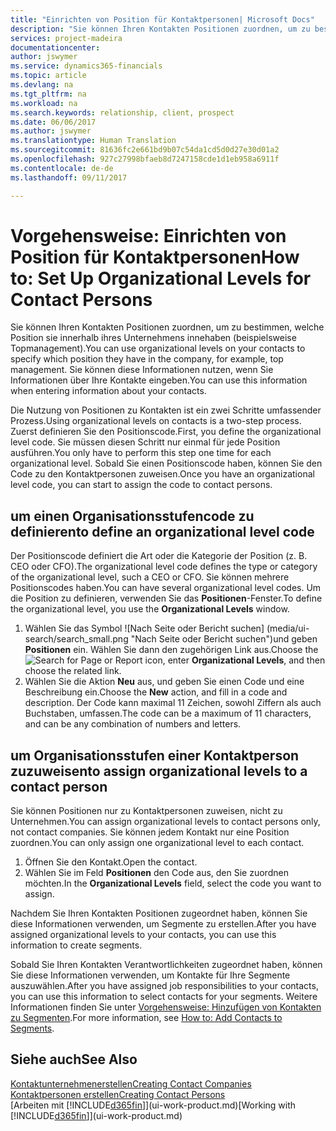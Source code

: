 ```yaml
---
title: "Einrichten von Position für Kontaktpersonen| Microsoft Docs"
description: "Sie können Ihren Kontakten Positionen zuordnen, um zu bestimmen, welche Position sie innerhalb ihres Unternehmens innehaben (beispielsweise Topmanagement)."
services: project-madeira
documentationcenter: 
author: jswymer
ms.service: dynamics365-financials
ms.topic: article
ms.devlang: na
ms.tgt_pltfrm: na
ms.workload: na
ms.search.keywords: relationship, client, prospect
ms.date: 06/06/2017
ms.author: jswymer
ms.translationtype: Human Translation
ms.sourcegitcommit: 81636fc2e661bd9b07c54da1cd5d0d27e30d01a2
ms.openlocfilehash: 927c27998bfaeb8d7247158cde1d1eb958a6911f
ms.contentlocale: de-de
ms.lasthandoff: 09/11/2017

---
```

# <a name="how-to-set-up-organizational-levels-for-contact-persons"></a><span data-ttu-id="92d1a-103">Vorgehensweise: Einrichten von Position für Kontaktpersonen</span><span class="sxs-lookup"><span data-stu-id="92d1a-103">How to: Set Up Organizational Levels for Contact Persons</span></span>
<span data-ttu-id="92d1a-104">Sie können Ihren Kontakten Positionen zuordnen, um zu bestimmen, welche Position sie innerhalb ihres Unternehmens innehaben (beispielsweise Topmanagement).</span><span class="sxs-lookup"><span data-stu-id="92d1a-104">You can use organizational levels on your contacts to specify which position they have in the company, for example, top management.</span></span> <span data-ttu-id="92d1a-105">Sie können diese Informationen nutzen, wenn Sie Informationen über Ihre Kontakte eingeben.</span><span class="sxs-lookup"><span data-stu-id="92d1a-105">You can use this information when entering information about your contacts.</span></span>

<span data-ttu-id="92d1a-106">Die Nutzung von Positionen zu Kontakten ist ein zwei Schritte umfassender Prozess.</span><span class="sxs-lookup"><span data-stu-id="92d1a-106">Using organizational levels on contacts is a two-step process.</span></span> <span data-ttu-id="92d1a-107">Zuerst definieren Sie den Positionscode.</span><span class="sxs-lookup"><span data-stu-id="92d1a-107">First, you define the organizational level code.</span></span> <span data-ttu-id="92d1a-108">Sie müssen diesen Schritt nur einmal für jede Position ausführen.</span><span class="sxs-lookup"><span data-stu-id="92d1a-108">You only have to perform this step one time for each organizational level.</span></span> <span data-ttu-id="92d1a-109">Sobald Sie einen Positionscode haben, können Sie den Code zu den Kontaktpersonen zuweisen.</span><span class="sxs-lookup"><span data-stu-id="92d1a-109">Once you have an organizational level code, you can start to assign the code to contact persons.</span></span>

## <a name="to-define-an-organizational-level-code"></a><span data-ttu-id="92d1a-110">um einen Organisationsstufencode zu definieren</span><span class="sxs-lookup"><span data-stu-id="92d1a-110">to define an organizational level code</span></span>
<span data-ttu-id="92d1a-111">Der Positionscode definiert die Art oder die Kategorie der Position (z. B. CEO oder CFO).</span><span class="sxs-lookup"><span data-stu-id="92d1a-111">The organizational level code defines the type or category of the organizational level, such a CEO  or CFO.</span></span> <span data-ttu-id="92d1a-112">Sie können mehrere Positionscodes haben.</span><span class="sxs-lookup"><span data-stu-id="92d1a-112">You can have several organizational level codes.</span></span> <span data-ttu-id="92d1a-113">Um die Position zu definieren, verwenden Sie das **Positionen**-Fenster.</span><span class="sxs-lookup"><span data-stu-id="92d1a-113">To define the organizational level, you use the **Organizational Levels** window.</span></span>

1. <span data-ttu-id="92d1a-114">Wählen Sie das Symbol ![Nach Seite oder Bericht suchen] (media/ui-search/search_small.png "Nach Seite oder Bericht suchen")und geben **Positionen** ein. Wählen Sie dann den zugehörigen Link aus.</span><span class="sxs-lookup"><span data-stu-id="92d1a-114">Choose the ![Search for Page or Report](media/ui-search/search_small.png "Search for Page or Report icon") icon, enter **Organizational Levels**, and then choose the related link.</span></span>
2. <span data-ttu-id="92d1a-115">Wählen Sie die Aktion **Neu** aus, und geben Sie einen Code und eine Beschreibung ein.</span><span class="sxs-lookup"><span data-stu-id="92d1a-115">Choose the **New** action, and fill in a code and description.</span></span> <span data-ttu-id="92d1a-116">Der Code kann maximal 11 Zeichen, sowohl Ziffern als auch Buchstaben, umfassen.</span><span class="sxs-lookup"><span data-stu-id="92d1a-116">The code can be a maximum of 11 characters, and can be any combination of numbers and letters.</span></span>

## <a name="to-assign-organizational-levels-to-a-contact-person"></a><span data-ttu-id="92d1a-117">um Organisationsstufen einer Kontaktperson zuzuweisen</span><span class="sxs-lookup"><span data-stu-id="92d1a-117">to assign organizational levels to a contact person</span></span>
<span data-ttu-id="92d1a-118">Sie können Positionen nur zu Kontaktpersonen zuweisen, nicht zu Unternehmen.</span><span class="sxs-lookup"><span data-stu-id="92d1a-118">You can assign organizational levels to contact persons only, not contact companies.</span></span> <span data-ttu-id="92d1a-119">Sie können jedem Kontakt nur eine Position zuordnen.</span><span class="sxs-lookup"><span data-stu-id="92d1a-119">You can only assign one organizational level to each contact.</span></span>

1. <span data-ttu-id="92d1a-120">Öffnen Sie den Kontakt.</span><span class="sxs-lookup"><span data-stu-id="92d1a-120">Open the contact.</span></span>
2. <span data-ttu-id="92d1a-121">Wählen Sie im Feld **Positionen** den Code aus, den Sie zuordnen möchten.</span><span class="sxs-lookup"><span data-stu-id="92d1a-121">In the **Organizational Levels** field, select the code you want to assign.</span></span>

<span data-ttu-id="92d1a-122">Nachdem Sie Ihren Kontakten Positionen zugeordnet haben, können Sie diese Informationen verwenden, um Segmente zu erstellen.</span><span class="sxs-lookup"><span data-stu-id="92d1a-122">After you have assigned organizational levels to your contacts, you can use this information to create segments.</span></span>

<span data-ttu-id="92d1a-123">Sobald Sie Ihren Kontakten Verantwortlichkeiten zugeordnet haben, können Sie diese Informationen verwenden, um Kontakte für Ihre Segmente auszuwählen.</span><span class="sxs-lookup"><span data-stu-id="92d1a-123">After you have assigned job responsibilities to your contacts, you can use this information to select contacts for your segments.</span></span> <span data-ttu-id="92d1a-124">Weitere Informationen finden Sie unter [Vorgehensweise: Hinzufügen von Kontakten zu Segmenten](marketing-add-contact-segment.md).</span><span class="sxs-lookup"><span data-stu-id="92d1a-124">For more information, see [How to: Add Contacts to Segments](marketing-add-contact-segment.md).</span></span>

## <a name="see-also"></a><span data-ttu-id="92d1a-125">Siehe auch</span><span class="sxs-lookup"><span data-stu-id="92d1a-125">See Also</span></span>
[<span data-ttu-id="92d1a-126">Kontaktunternehmenerstellen</span><span class="sxs-lookup"><span data-stu-id="92d1a-126">Creating Contact Companies</span></span>](marketing-create-contact-companies.md)  
[<span data-ttu-id="92d1a-127">Kontaktpersonen erstellen</span><span class="sxs-lookup"><span data-stu-id="92d1a-127">Creating Contact Persons</span></span>](marketing-create-contact-persons.md)  
<span data-ttu-id="92d1a-128">[Arbeiten mit [!INCLUDE[d365fin](includes/d365fin_md.md)]](ui-work-product.md)</span><span class="sxs-lookup"><span data-stu-id="92d1a-128">[Working with [!INCLUDE[d365fin](includes/d365fin_md.md)]](ui-work-product.md)</span></span>  

